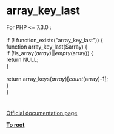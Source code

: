 # array_key_last



For PHP &lt;= 7.3.0 :<br><br>if (! function_exists("array_key_last")) {<br>    function array_key_last($array) {<br>        if (!is_array($array) || empty($array)) {<br>            return NULL;<br>        }<br>        <br>        return array_keys($array)[count($array)-1];<br>    }<br>}  

#

[Official documentation page](https://www.php.net/manual/en/function.array-key-last.php)

**[To root](/README.md)**